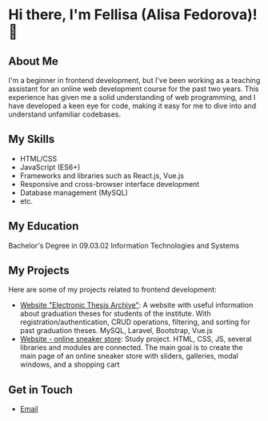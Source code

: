 # Hi there, I'm Fellisa (Alisa Fedorova)! 👋

## About Me

I'm a beginner in frontend development, but I've been working as a teaching assistant for an online web development course for the past two years. This experience has given me a solid understanding of web programming, and I have developed a keen eye for code, making it easy for me to dive into and understand unfamiliar codebases. 

## My Skills

- HTML/CSS
- JavaScript (ES6+)
- Frameworks and libraries such as React.js, Vue.js
- Responsive and cross-browser interface development
- Database management (MySQL)
- etc.

## My Education 

Bachelor's Degree in 09.03.02 Information Technologies and Systems 

## My Projects

Here are some of my projects related to frontend development:

- [Website "Electronic Thesis Archive"](https://github.com/Fellis-a/vkr-project):
A website with useful information about graduation theses for students of the institute. With registration/authentication, CRUD operations, filtering, and sorting for past graduation theses. MySQL, Laravel, Bootstrap, Vue.js
- [Website - online sneaker store](https://sayless-store.ru/): 
Study project. HTML, CSS, JS, several libraries and modules are connected. The main goal is to create the main page of an online sneaker store with sliders, galleries, modal windows, and a shopping cart

## Get in Touch

- [Email](Fellis-a@yandex.ru)

